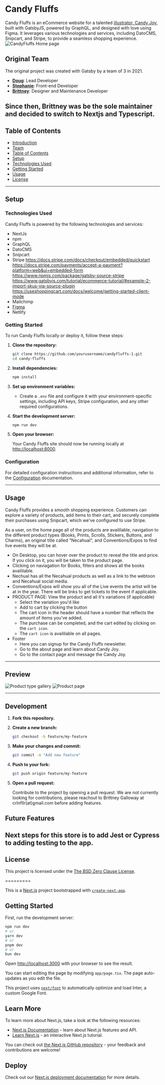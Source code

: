 # Candy Fluffs

Candy Fluffs is an eCommerce website for a talented [illustrator, Candy Joy](https://www.instagram.com/candy_fluffs/), built with GatsbyJS, powered by GraphQL, and designed with love using Figma. It leverages various technologies and services, including DatoCMS, Snipcart, and Stripe, to provide a seamless shopping experience.
![CandyFluffs Home page](https://github.com/brittgalloway/candyfluffs-1/assets/50898741/c286b558-8255-4735-9d3b-b57cb75ccc48)

## Original Team

The original project was created with Gatsby by a team of 3 in 2021.
- **[Doug](https://github.com/daleinen7)**: Lead Developer
- **[Stephanie](https://github.com/mlisdev)**: Front-end Developer
- **[Brittney](https://www.linkedin.com/in/brittneygalloway/)**: Designer and Maintenance Developer

Since then, Brittney was be the sole maintainer and decided to switch to Nextjs and Typescript.
---

## Table of Contents

- [Introduction](#candy-fluffs)
- [Team](#team)
- [Table of Contents](#table-of-contents)
- [Setup](#setup)
- [Technologies Used](#technologies-used)
- [Getting Started](#getting-started)
- [Usage](#usage)
- [License](#license)

---

## Setup

### Technologies Used

Candy Fluffs is powered by the following technologies and services:

- NextJs
- npm
- GraphQL
- DatoCMS
- Snipcart
- Stripe
https://docs.stripe.com/docs/checkout/embedded/quickstart
https://docs.stripe.com/payments/accept-a-payment?platform=web&ui=embedded-form
https://www.npmjs.com/package/gatsby-source-stripe
https://www.gatsbyjs.com/tutorial/ecommerce-tutorial/#example-2-import-skus-via-source-plugin
https://useshoppingcart.com/docs/welcome/getting-started-client-mode
- Mailchimp
- [Figma](https://www.figma.com/file/IndaqA3RP8qZew4yHcXYQI/candyFluffs?node-id=26%3A9)
- Netlify

### Getting Started

To run Candy Fluffs locally or deploy it, follow these steps:

1. **Clone the repository:**

   ```bash
   git clone https://github.com/yourusername/candyfluffs-1.git
   cd candy-fluffs
   ```

2. **Install dependencies:**

   ```bash
   npm install
   ```

3. **Set up environment variables:**

   - Create a `.env` file and configure it with your environment-specific settings, including API keys, Stripe configuration, and any other required configurations.

4. **Start the development server:**

   ```bash
   npm run dev
   ```

5. **Open your browser:**

   Your Candy Fluffs site should now be running locally at [http://localhost:8000](http://localhost:8000).

### Configuration

For detailed configuration instructions and additional information, refer to the [Configuration](./docs/configuration.md) documentation.

---

## Usage

Candy Fluffs provides a smooth shopping experience. Customers can explore a variety of products, add items to their cart, and securely complete their purchases using Snipcart, which we've configured to use Stripe.

As a user, on the home page all of the products are availilable, navigation to the different product types (Books, Prints, Scrolls, Stickers, Buttons, and Charms), an original title called "Necahual", and Conventions/Expos to find live events they will be at.

- On Desktop, you can hover over the product to reveal the title and price. If you click on it, you will be taken to the product page.
- Clicking on naviagation for Books, filters and shows all the books availilable.
- Nechual has all the Necahual products as well as a link to the webtoon and Necahual social media.
- Conventions/Expos will show you all of the Live events the artist will be at in the year. There will be links to get tickets to the event if applicable.
- PRODUCT PAGE: View the product and all it's variations (if applicable)
  - Select the variation you'd like
  - Add to cart by clicking the button
  - The cart icon in the header should have a number that reflects the amount of items you've added.
  - The purchase can be completed, and the cart edited by clicking on the `cart icon`.
  - The `cart icon` is availilable on all pages.
- Footer
  - Here you can signup for the Candy Fluffs newsletter.
  - Go to the about page and learn about Candy Joy.
  - Go to the contact page and message the Candy Joy.

---

## Preview

![Product type gallery](https://github.com/brittgalloway/candyfluffs-1/assets/50898741/49f41c25-1474-4538-a3fe-6fd69e4bdef7)
![Product page](https://github.com/brittgalloway/candyfluffs-1/assets/50898741/17472f43-f4c0-45e2-950e-59d6d9150b2d)

---

## Development

1. **Fork this repository.**
2. **Create a new branch:**

   ```bash
   git checkout -b feature/my-feature
   ```

3. **Make your changes and commit:**

   ```bash
   git commit -m "Add new feature"
   ```

4. **Push to your fork:**

   ```bash
   git push origin feature/my-feature
   ```

5. **Open a pull request:**

   Contribute to the project by opening a pull request.
   We are not currently looking for contributions, please reachout to Brittney Galloway at crlnfllr(at)gmail.com before adding features.



## Future Features

Next steps for this store is to add Jest or Cypress to adding testing to the app.
---

## License

This project is licensed under the [The BSD Zero Clause License](./LICENSE).

=========

This is a [Next.js](https://nextjs.org/) project bootstrapped with [`create-next-app`](https://github.com/vercel/next.js/tree/canary/packages/create-next-app).

## Getting Started

First, run the development server:

```bash
npm run dev
# or
yarn dev
# or
pnpm dev
# or
bun dev
```

Open [http://localhost:3000](http://localhost:3000) with your browser to see the result.

You can start editing the page by modifying `app/page.tsx`. The page auto-updates as you edit the file.

This project uses [`next/font`](https://nextjs.org/docs/basic-features/font-optimization) to automatically optimize and load Inter, a custom Google Font.

## Learn More

To learn more about Next.js, take a look at the following resources:

- [Next.js Documentation](https://nextjs.org/docs) - learn about Next.js features and API.
- [Learn Next.js](https://nextjs.org/learn) - an interactive Next.js tutorial.

You can check out [the Next.js GitHub repository](https://github.com/vercel/next.js/) - your feedback and contributions are welcome!

## Deploy 


Check out our [Next.js deployment documentation](https://nextjs.org/docs/deployment) for more details.
